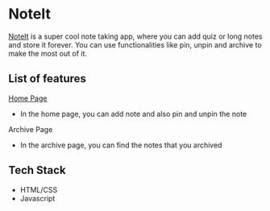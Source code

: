 
# NoteIt

[NoteIt](https://appnoteit.netlify.app/) is a super cool note taking app, where you can add quiz or long notes and store it forever. You can use functionalities like pin, unpin and archive to make the most out of it.


## List of features
[Home Page](https://appnoteit.netlify.app/)
- In the home page, you can add note and also pin and unpin the note

Archive Page
- In the archive page, you can find the notes that you archived


## Tech Stack

- HTML/CSS
- Javascript





